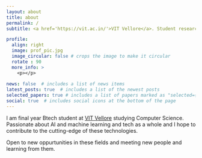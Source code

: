 ```yaml
---
layout: about
title: about
permalink: /
subtitle: <a href='https://vit.ac.in/'>VIT Vellore</a>. Student researcher. Final year B.Tech student.

profile:
  align: right
  image: prof_pic.jpg
  image_circular: false # crops the image to make it circular
  rotate : 90
  more_info: >
    <p></p>
    
news: false  # includes a list of news items
latest_posts: true  # includes a list of the newest posts
selected_papers: true # includes a list of papers marked as "selected={true}"
social: true  # includes social icons at the bottom of the page
---
```


I am final year Btech student at [VIT Vellore](https://vit.ac.in/) studying Computer Science. Passionate about AI and machine learning and tech as a whole and I hope to contribute to the cutting-edge of these technologies.

Open to new oppurtunities in these fields and meeting new people and learning from them.

<!--
Put your address / P.O. box / other info right below your picture. You can also disable any of these elements by editing `profile` property of the YAML header of your `_pages/about.md`. Edit `_bibliography/papers.bib` and Jekyll will render your [publications page](/al-folio/publications/) automatically.

Link to your social media connections, too. This theme is set up to use [Font Awesome icons](https://fontawesome.com/) and [Academicons](https://jpswalsh.github.io/academicons/), like the ones below. Add your Facebook, Twitter, LinkedIn, Google Scholar, or just disable all of them.
-->